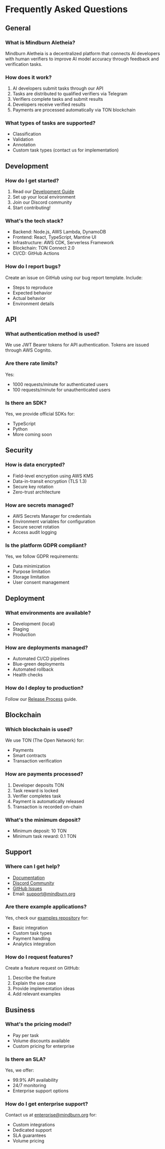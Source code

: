 # Frequently Asked Questions

## General

### What is Mindburn Aletheia?

Mindburn Aletheia is a decentralized platform that connects AI developers with human verifiers to improve AI model accuracy through feedback and verification tasks.

### How does it work?

1. AI developers submit tasks through our API
2. Tasks are distributed to qualified verifiers via Telegram
3. Verifiers complete tasks and submit results
4. Developers receive verified results
5. Payments are processed automatically via TON blockchain

### What types of tasks are supported?

- Classification
- Validation
- Annotation
- Custom task types (contact us for implementation)

## Development

### How do I get started?

1. Read our [Development Guide](development/README.md)
2. Set up your local environment
3. Join our Discord community
4. Start contributing!

### What's the tech stack?

- Backend: Node.js, AWS Lambda, DynamoDB
- Frontend: React, TypeScript, Mantine UI
- Infrastructure: AWS CDK, Serverless Framework
- Blockchain: TON Connect 2.0
- CI/CD: GitHub Actions

### How do I report bugs?

Create an issue on GitHub using our bug report template. Include:

- Steps to reproduce
- Expected behavior
- Actual behavior
- Environment details

## API

### What authentication method is used?

We use JWT Bearer tokens for API authentication. Tokens are issued through AWS Cognito.

### Are there rate limits?

Yes:

- 1000 requests/minute for authenticated users
- 100 requests/minute for unauthenticated users

### Is there an SDK?

Yes, we provide official SDKs for:

- TypeScript
- Python
- More coming soon

## Security

### How is data encrypted?

- Field-level encryption using AWS KMS
- Data-in-transit encryption (TLS 1.3)
- Secure key rotation
- Zero-trust architecture

### How are secrets managed?

- AWS Secrets Manager for credentials
- Environment variables for configuration
- Secure secret rotation
- Access audit logging

### Is the platform GDPR compliant?

Yes, we follow GDPR requirements:

- Data minimization
- Purpose limitation
- Storage limitation
- User consent management

## Deployment

### What environments are available?

- Development (local)
- Staging
- Production

### How are deployments managed?

- Automated CI/CD pipelines
- Blue-green deployments
- Automated rollback
- Health checks

### How do I deploy to production?

Follow our [Release Process](release/RELEASE_PROCESS.md) guide.

## Blockchain

### Which blockchain is used?

We use TON (The Open Network) for:

- Payments
- Smart contracts
- Transaction verification

### How are payments processed?

1. Developer deposits TON
2. Task reward is locked
3. Verifier completes task
4. Payment is automatically released
5. Transaction is recorded on-chain

### What's the minimum deposit?

- Minimum deposit: 10 TON
- Minimum task reward: 0.1 TON

## Support

### Where can I get help?

- [Documentation](https://docs.aletheia.mindburn.org)
- [Discord Community](https://discord.gg/mindburn)
- [GitHub Issues](https://github.com/mindburn/aletheia/issues)
- Email: support@mindburn.org

### Are there example applications?

Yes, check our [examples repository](https://github.com/mindburn/aletheia-examples) for:

- Basic integration
- Custom task types
- Payment handling
- Analytics integration

### How do I request features?

Create a feature request on GitHub:

1. Describe the feature
2. Explain the use case
3. Provide implementation ideas
4. Add relevant examples

## Business

### What's the pricing model?

- Pay per task
- Volume discounts available
- Custom pricing for enterprise

### Is there an SLA?

Yes, we offer:

- 99.9% API availability
- 24/7 monitoring
- Enterprise support options

### How do I get enterprise support?

Contact us at enterprise@mindburn.org for:

- Custom integrations
- Dedicated support
- SLA guarantees
- Volume pricing
